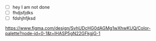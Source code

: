- [ ] hey I am not done
- [ ] fhdjsfjdks
- [ ] fdshjhfjksd

https://www.figma.com/design/SvhUDcHG0dAGMg1wXhwKUQ/Color-palette?node-id=0-1&t=IHASP5gN22GFkgjG-1

